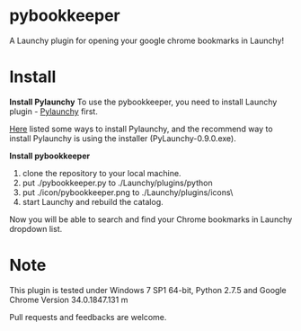 pybookkeeper
============

A Launchy plugin for opening your google chrome bookmarks in Launchy!

Install
============
**Install Pylaunchy**
To use the pybookkeeper, you need to install Launchy plugin - [Pylaunchy](http://www.launchy.net/plugins.php) first. 

[Here](http://pylaunchy.sourceforge.net/docs/install.html) listed some ways to install Pylaunchy, and the recommend way to install Pylaunchy is using the installer (PyLaunchy-0.9.0.exe).

**Install pybookkeeper**
1. clone the repository to your local machine.
2. put ./pybookkeeper.py to ./Launchy/plugins/python
3. put ./icon/pybookkeeper.png to ./Launchy/plugins/icons\
4. start Launchy and rebuild the catalog.

Now you will be able to search and find your Chrome bookmarks in Launchy dropdown list.

Note
============
This plugin is tested under Windows 7 SP1 64-bit, Python 2.7.5 and Google Chrome Version 34.0.1847.131 m

Pull requests and feedbacks are welcome.







